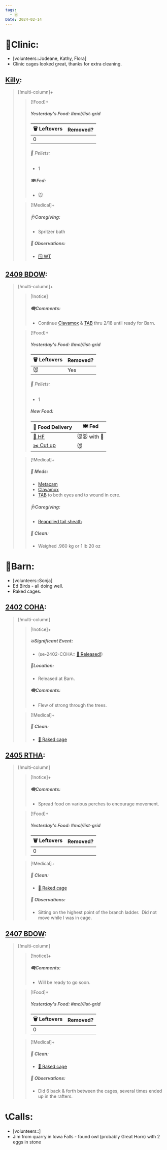 ```yaml
---
tags:
  - 🗒️
Date: 2024-02-14
---
```


# 🏥Clinic:
- [volunteers::Jodeane, Kathy, Flora]
- Clinic cages looked great, thanks for extra cleaning.

## [Killy](../RARE%20Birds/Ed%20Birds/Killy.md):
> [!multi-column]+
>
>> [!Food]+
>> ##### Yesterday's Food: #mcl/list-grid
>> |🗑️ Leftovers| Removed?
>> |---|---|
>>|0|
>>
>>###### 💩 Pellets:
>>- 1
>>
>> ##### 🍽️ Fed:
>> - 🐭
>
>> [!Medical]+
>> ##### 🩺Caregiving:
>> - Spritzer bath
>>
>> ##### 🔭 Observations:
>> - [🪟 WT](../Admin/Codes/Window%20time.md)

## [2409 BDOW](../RARE%20Birds/2409%20BDOW.md):
> [!multi-column]+
>
>> [!notice]
>> ##### 🗨️Comments:
>> - Continue [Clavamox](../Admin/Codes/Medication/Clavamox.md) & [TAB](../Admin/Codes/Medication/Triple%20Antibiotic.md) thru 2/18 until ready for Barn.
>
>> [!Food]+
>> ##### Yesterday's Food: #mcl/list-grid
>> |🗑️ Leftovers| Removed?
>> |---|---|
>>|🐭|Yes
>>
>>###### 💩 Pellets:
>>- 1
>>
>> ##### New Food:
>> |🚚 Food Delivery| 🍽️ Fed|
>> |---|---|
>>|[🫱 HF](../Admin/Codes/Handfed.md)|🐭🐭 with 💊|
>>|[✂️ Cut up](Cut%20up.md)|🐭|
>
>> [!Medical]+
>> ##### 💊 Meds:
>> - [Metacam](../Admin/Codes/Medication/Metacam.md)
>> - [Clavamox](../Admin/Codes/Medication/Clavamox.md)
>> - [TAB](../Admin/Codes/Medication/Triple%20Antibiotic.md) to both eyes and to wound in cere.
>>
>> ##### 🩺Caregiving:
>> - [Reapplied tail sheath](../Admin/Codes/Reapplied%20tail%20sheath.md)
>>
>>##### 🫧 Clean:
>> - Weighed .960 kg or 1 lb 20 oz

# 🏡Barn:
- [volunteers::Sonja]
- Ed Birds - all doing well.  
- Raked cages.

## [2402 COHA](../RARE%20Birds/2402%20COHA.md):
> [!multi-column]
>
>> [!notice]+
>> ##### 💥Significant Event:
>>- (se-2402-COHA:: [🥳 Released!](../Admin/Codes/Released!.md))
>>
>> ##### 📍Location:
>>- Released at Barn.
>>
>> ##### 🗨️Comments:
>> - Flew of strong through the trees.
>
>> [!Medical]+
>>##### 🫧 Clean:
>>- [🧹 Raked cage](../Admin/Codes/Raked%20cage.md)

## [2405 RTHA](../RARE%20Birds/2405%20RTHA.md):
> [!multi-column]
>
>> [!notice]+
>> ##### 🗨️Comments:
>> - Spread food on various perches to encourage movement.
>
>> [!Food]+
>> ##### Yesterday's Food: #mcl/list-grid
>> |🗑️ Leftovers| Removed?
>> |---|---|
>>|0|
>
>> [!Medical]+
>>##### 🫧 Clean:
>>- [🧹 Raked cage](../Admin/Codes/Raked%20cage.md)
>>
>> ##### 🔭 Observations:
>> - Sitting on the highest point of the branch ladder.  Did not move while I was in cage.

## [2407 BDOW](../RARE%20Birds/2407%20BDOW.md):
> [!multi-column]
>
>> [!notice]+
>> ##### 🗨️Comments:
>> - Will be ready to go soon.
>
>> [!Food]+
>> ##### Yesterday's Food: #mcl/list-grid
>> |🗑️ Leftovers| Removed?
>> |---|---|
>>|0|
>
>> [!Medical]+
>>##### 🫧 Clean:
>>- [🧹 Raked cage](../Admin/Codes/Raked%20cage.md)
>>
>> ##### 🔭 Observations:
>> - Did 6 back & forth between the cages, several times ended up in the rafters.

# 📞Calls:
- [volunteers::]
- Jim from quarry in Iowa Falls - found owl (probably Great Horn) with 2 eggs in stone
